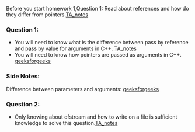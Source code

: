 Before you start homework 1,Question 1: Read about references and how do they differ from pointers.[TA_notes](https://github.com/nikunjsanghai/PIC10A_1D/blob/main/Week5/References_vs_Pointers.md)
### Question 1: 
- You will need to know what is the difference between pass by reference and pass by value for arguments in C++. [TA_notes](https://github.com/nikunjsanghai/PIC10A_1D/blob/main/Week5/pass_by_value_vs_pass_by_reference.md)
- You will need to know how pointers are passed as arguments in C++. [geeksforgeeks](https://www.geeksforgeeks.org/passing-by-pointer-vs-passing-by-reference-in-c/) 

### Side Notes:
Difference between parameters and arguments: [geeksforgeeks](https://www.geeksforgeeks.org/difference-between-argument-and-parameter-in-c-c-with-examples/)

### Question 2:
- Only knowing about ofstream and how to write on a file is sufficient knowledge to solve this question.[TA_notes](https://github.com/nikunjsanghai/PIC10B_Disc_1C_2A/blob/main/Week1/file_streaming.md)

